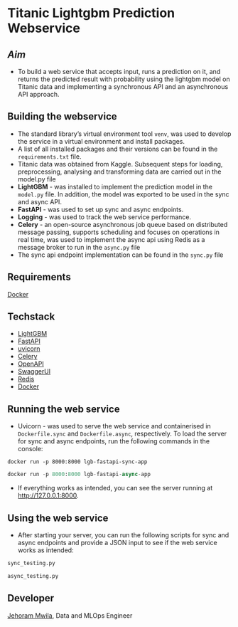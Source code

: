 # Titanic Lightgbm Prediction Webservice

## <i>Aim</i> 
+ To build a web service that accepts input, runs a prediction on it, and returns the predicted result with probability
using the lightgbm model on Titanic data and implementing a synchronous API and an asynchronous API approach.

## **Building the webservice** 
+ The standard library’s virtual environment tool `venv`, was used to develop the service in a virtual environment and install packages. 
+ A list of all installed packages and their versions can be found in the `requirements.txt` file. 
+ Titanic data was obtained from Kaggle. Subsequent steps for loading, preprocessing, analysing and transforming data are carried out in the model.py file 
+ **LightGBM** - was installed to implement the prediction model in the `model.py` file. In addition, the model was exported to be used in the sync and async API. 
+ **FastAPI** - was used to set up sync and async endpoints.
+ **Logging** - was used to track the web service performance.
+ **Celery** - an open-source asynchronous job queue based on distributed message passing, supports scheduling and focuses on operations in real time, was used to implement the async api using Redis as a message broker to run in the `async.py` file
+ The sync api endpoint implementation can be found in the `sync.py` file

## Requirements
[Docker](https://docs.docker.com/get-started/get-docker/)

## Techstack 
+ [LightGBM](https://lightgbm.readthedocs.io/en/stable/)
+ [FastAPI](https://fastapi.tiangolo.com/)
+ [uvicorn](https://www.uvicorn.org/)
+ [Celery](https://docs.celeryq.dev/en/stable/)
+ [OpenAPI](https://swagger.io/specification/)
+ [SwaggerUI](https://swagger.io/tools/swagger-ui/)
+ [Redis](https://redis.io/)
+ [Docker](https://docs.docker.com/get-started/get-docker/)

## **Running the web service**
+ Uvicorn - was used to serve the web service and containerised in `Dockerfile.sync` and `Dockerfile.async`, respectively. To load the server for sync and async endpoints, run the following commands in the console:
```docker
docker run -p 8000:8000 lgb-fastapi-sync-app
```
```python
docker run -p 8000:8000 lgb-fastapi-async-app
```
+ If everything works as intended, you can see the server running at http://127.0.0.1:8000.

  
## **Using the web service**
+ After starting your server, you can run the following scripts for sync and async endpoints and provide a JSON input to see if the web service works as intended:
```python
sync_testing.py
```
```python
async_testing.py
```

## **Developer**
[Jehoram Mwila](https://www.linkedin.com/in/jehoram-m-1b1772124/), Data and MLOps Engineer
